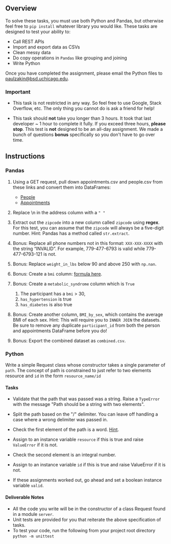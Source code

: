 ## Overview

To solve these tasks, you must use both Python and Pandas, but otherwise feel free to `pip install` whatever library you would like. These tasks are designed to test your ability to:

- Call REST APIs
- Import and export data as CSVs
- Clean messy data
- Do copy operations in `Pandas` like grouping and joining
- Write Python

Once you have completed the assignment, please email the Python files to paulzakin@bsd.uchicago.edu.

### Important

- This task is not restricted in any way. So feel free to use Google, Stack Overflow, etc. The only thing you cannot do is ask a friend for help! 

- This task should **not** take you longer than 3 hours. It took that last developer ~ 1 hour to complete it fully. If you exceed three hours, **please stop**. This test is **not** designed to be an all-day assignment. We made a bunch of questions **bonus** specifically so you don't have to go over time.

## Instructions

### Pandas

1. Using a GET request, pull down appointments.csv and people.csv from these links and convert them into DataFrames:
   
   - [People](https://raw.githubusercontent.com/ipph-development/programming-analyst-interview-test/main/people.csv)
   - [Appointments](https://raw.githubusercontent.com/ipph-development/programming-analyst-interview-test/main/appointments.csv)

2. Replace \n in the address column with a `" "`

3. Extract out the `zipcode` into a new column called `zipcode` using **regex**. For this test, you can assume that the `zipcode` will always be a five-digit number. Hint: Pandas has a method called `str.extract`.

4. Bonus: Replace all phone numbers not in this format: `XXX-XXX-XXXX` with the string “INVALID”. For example, 779-477-6793 is valid while 779-477-6793-121 is not.
 
5. Bonus: Replace `weight_in_lbs` below 90 and above 250 with `np.nan`.

6. Bonus: Create a `bmi` column: [formula here](https://www.cdc.gov/nccdphp/dnpao/growthcharts/training/bmiage/page5_2.html).
   
7. Bonus: Create a `metabolic_syndrome` column which is `True` 
   1. The participant has a `bmi` > 30, 
   2. `has_hypertension` is true
   3. `has_diabetes` is also true
   
8.  Bonus: Create another column, `BMI_by_sex`, which contains the average BMI of each sex. Hint: This will require you to `INNER JOIN` the datasets. Be sure to remove any duplicate `participant_id` from both the person and appointments DataFrame before you do!

9.  Bonus: Export the combined dataset as `combined.csv`.

### Python

Write a simple Request class whose constructor takes a single parameter of `path`. The concept of path is constrained to just refer to two elements resource and `id` in the form `resource_name/id`

#### Tasks    

- Validate that the path that was passed was a string. Raise a `TypeError` with the message "Path should be a string with two elements".
  
- Split the path based on the "/" delimiter. You can leave off handling a case where a wrong delimiter was passed in.  
  
- Check the first element of the path is a word. [Hint](https://docs.python.org/3/library/stdtypes.html#str.isalpha).
  
- Assign to an instance variable `resource` if this is true and raise `ValueError` if it is not.
  
- Check the second element is an integral number.
  
- Assign to an instance variable `id` if this is true and raise ValueError if it is not.
  
- If these assignments worked out, go ahead and set a boolean instance variable `valid`. 

#### Deliverable Notes

- All the code you write will be in the constructor of a class Request found in a module `server`.
- Unit tests are provided for you that reiterate the above specification of tasks.  
- To test your code, run the following from your project root directory `python -m unittest` 

